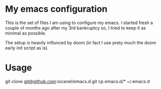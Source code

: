 # My emacs configuration

This is the set of files I am using to configure my emacs.
I started fresh a couple of months ago after my 3rd bankruptcy so, I tried to keep it as minimal as possible.

The setup is heavily influnced by doom (in fact I use prety much the doom early init script as is).

# Usage

   git clone git@github.com:iocanel/emacs.d.git
   cp emacs.d/* ~/.emacs.d
